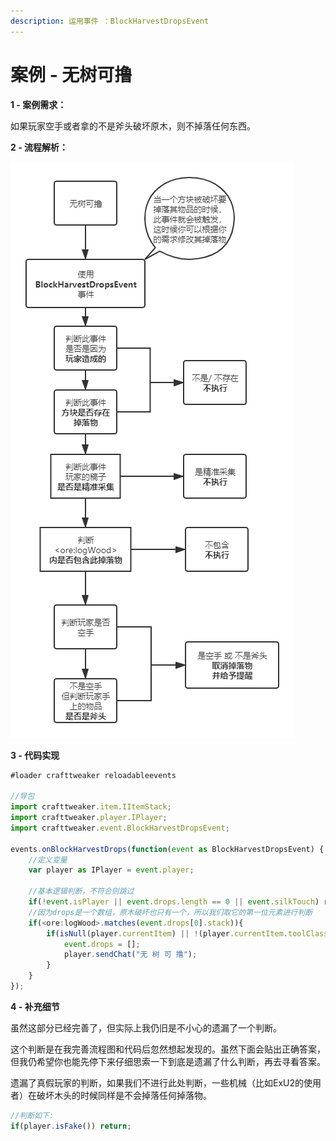 ```yaml
---
description: 运用事件 ：BlockHarvestDropsEvent
---
```


# 案例 - 无树可撸

 **1 - 案例需求：**

如果玩家空手或者拿的不是斧头破坏原木，则不掉落任何东西。

**2 - 流程解析：**



![](../.gitbook/assets/wu-shu-ke-lu-1.png)

**3 - 代码实现**

```typescript
#loader crafttweaker reloadableevents

//导包
import crafttweaker.item.IItemStack;
import crafttweaker.player.IPlayer;
import crafttweaker.event.BlockHarvestDropsEvent;

events.onBlockHarvestDrops(function(event as BlockHarvestDropsEvent) {
    //定义变量
    var player as IPlayer = event.player;
    
    //基本逻辑判断，不符合则跳过
    if(!event.isPlayer || event.drops.length == 0 || event.silkTouch) return;
    //因为drops是一个数组，原木破坏也只有一个，所以我们取它的第一位元素进行判断
    if(<ore:logWood>.matches(event.drops[0].stack)){
        if(isNull(player.currentItem) || !(player.currentItem.toolClasses has "axe")){
            event.drops = [];
            player.sendChat("无 树 可 撸");
        }
    }
});
```

**4 - 补充细节** 

虽然这部分已经完善了，但实际上我仍旧是不小心的遗漏了一个判断。

这个判断是在我完善流程图和代码后忽然想起发现的。虽然下面会贴出正确答案，但我仍希望你也能先停下来仔细思索一下到底是遗漏了什么判断，再去寻看答案。















遗漏了真假玩家的判断，如果我们不进行此处判断，一些机械（比如ExU2的使用者）在破坏木头的时候同样是不会掉落任何掉落物。

```typescript
//判断如下:
if(player.isFake()) return;
```

